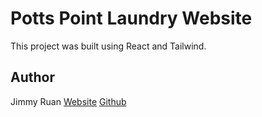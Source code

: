# Potts Point Laundry Website

This project was built using React and Tailwind.

## Author

Jimmy Ruan
[Website](https://jimmyruann.github.io/) [Github](https://github.com/jimmyruann)
